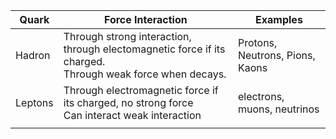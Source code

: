 

| Quark   | Force Interaction                                                       | Examples                        |
| ------- | ----------------------------------------------------------------------- | ------------------------------- |
| Hadron  | Through strong interaction, through electomagnetic force if its charged.<br>Through weak force when decays. | Protons, Neutrons, Pions, Kaons |
| Leptons | Through electromagnetic force if its charged, no strong force<br>Can interact weak interaction           | electrons, muons, neutrinos     |
|         |                                                                         |                                 |